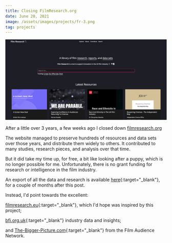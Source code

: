 ```yaml
---
title: Closing FilmResearch.org
date: June 20, 2021
image: /assets/images/projects/fr-3.png
tag: projects
---
```


![image](/assets/images/projects/fr-3.png)

After a little over 3 years, a few weeks ago I closed down [filmresearch.org](./launching-film-research.html)

The website managed to preserve hundreds of resources and data sets over those years, and distribute them widely to others. It contributed to many studies, research pieces, and analysis over that time.

But it did take my time up, for free, a bit like looking after a puppy, which is no longer possible for me. Unfortunately, there is no grant funding for research or intelligence in the film industry.

An export of all the data and research is available [here](https://drive.google.com/drive/folders/1wFRQEZI84jQPw4vDQydNEBHvFc2T1wlD?usp=sharing){:target="\_blank"}, for a couple of months after this post.

Instead, I'd point towards the excellent:

[filmresearch.eu](https://filmresearch.eu){:target="\_blank"}, which I'd hope was inspired by this project;

[bfi.org.uk](https://www.bfi.org.uk/industry-data-insights){:target="\_blank"} industry data and insights;

and [The-Bigger-Picture.com](https://www.the-bigger-picture.com){:target="\_blank"} from the Film Audience Network.

